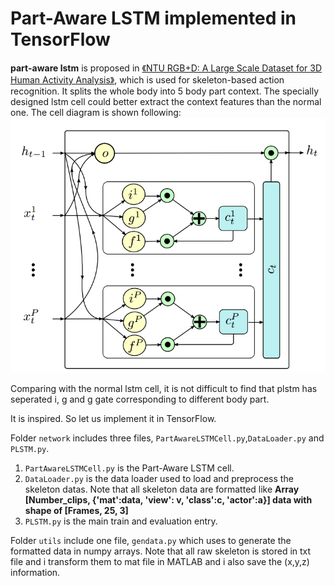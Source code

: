 # Part-Aware LSTM implemented in TensorFlow
**part-aware lstm** is proposed in [《NTU RGB+D: A Large Scale Dataset for 3D Human Activity Analysis》](https://arxiv.org/abs/1604.02808), which is used for skeleton-based action recognition. It splits the whole body into 5 body part context. The specially designed lstm cell could better extract the context features than the normal one. The cell diagram is shown following:
![plstm][plstm]

Comparing with the normal lstm cell, it is not difficult to find that plstm has seperated i, g and g gate corresponding to different body part. 

It is inspired. So let us implement it in TensorFlow. 

Folder `network` includes three files, `PartAwareLSTMCell.py`,`DataLoader.py` and `PLSTM.py`. 
1. `PartAwareLSTMCell.py` is the Part-Aware LSTM cell.
2. `DataLoader.py` is the data loader used to load and preprocess the skeleton datas. Note that all skeleton data are formatted like **Array [Number_clips, {'mat':data, 'view': v, 'class':c, 'actor':a}]  data with shape of [Frames, 25, 3]**
3. `PLSTM.py` is the main train and evaluation entry.

Folder `utils` include one file, `gendata.py` which uses to generate the formatted data in numpy arrays. Note that all raw skeleton is stored in txt file and i transform them to mat file in MATLAB and i also save the (x,y,z) information.


[plstm]: ./imgs/plstm.png